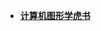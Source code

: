 - [**计算机图形学虎书**](Resources/TigerBook-CN/TigerBook-CN/)

<!-- 如果新增文章需要在
1. 该文件中新增条目
2. Resources目录新增文件夹
3. Links.md新增链接 -->